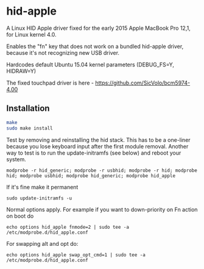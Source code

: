 hid-apple
======================

A Linux HID Apple driver fixed for the early 2015 Apple MacBook Pro 12,1, for Linux kernel 4.0.

Enables the "fn" key that does not work on a bundled hid-apple driver, because it's not recognizing new USB driver.

Hardcodes default Ubuntu 15.04 kernel parameters (DEBUG_FS=Y, HIDRAW=Y)

The fixed touchpad driver is here - https://github.com/SicVolo/bcm5974-4.00

Installation
---------------------

```sh
make
sudo make install
```

Test by removing and reinstalling the hid stack. This has to be a one-liner because you lose keyboard input after the first module removal. Another way to test is to run the update-initramfs (see below) and reboot your system.
```
modprobe -r hid_generic; modprobe -r usbhid; modprobe -r hid; modprobe hid; modprobe usbhid; modprobe hid_generic; modprobe hid_apple
```

If it's fine make it permanent
```
sudo update-initramfs -u
```

Normal options apply. For example if you want to down-priority on Fn action on boot do
```
echo options hid_apple fnmode=2 | sudo tee -a /etc/modprobe.d/hid_apple.conf
```

For swapping alt and opt do:
```
echo options hid_apple swap_opt_cmd=1 | sudo tee -a /etc/modprobe.d/hid_apple.conf
```
